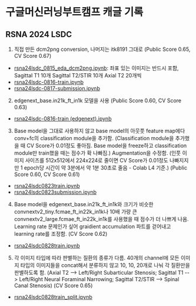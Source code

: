 # 구글머신러닝부트캠프 캐글 기록

## RSNA 2024 LSDC

1. 직접 만든 dcm2png conversion, 나머지는 itk8191 그대로 (Public Score 0.65, CV Score 0.67)
- [rsna24lsdc_0815_eda_dcm2png.ipynb](https://github.com/star-bits/mlb-kaggle/blob/main/rsna24lsdc_0815_eda_dcm2png.ipynb): 좌표 있는 이미지는 반드시 포함, Sagittal T1 10개 Sagittal T2/STIR 10개 Axial T2 20개씩
- [rsna24lsdc-0816-train.ipynb](https://github.com/star-bits/mlb-kaggle/blob/main/rsna24lsdc-0816-train.ipynb)
- [rsna24lsdc-0817-submission.ipynb](https://github.com/star-bits/mlb-kaggle/blob/main/rsna24lsdc-0817-submission.ipynb)

2. edgenext_base.in21k_ft_in1k 모델을 사용 (Public Score 0.60, CV Score 0.63)
- [rsna24lsdc-0816-train (edgenext).ipynb](https://github.com/star-bits/mlb-kaggle/blob/main/rsna24lsdc-0816-train%20(edgenext).ipynb)

3. Base model을 그대로 사용하지 않고 base model의 아웃풋 feature map에다 conv+fc의 classification module을 추가함. (Classification module을 추가했을 때 CV Score가 0.01정도 좋아짐. Base model을 freeze하고 classification module만 train했을 때는 점수가 확 나빠짐.) Augmentation을 수정함. (인풋 이미지 사이즈를 512x512에서 224x224로 줄이면 CV Score가 0.01정도 나빠지지만 1 epoch당 시간이 약 3분에서 약 1분 30초로 줄음 - Colab L4 기준.) (Public Score 0.60, CV Score 0.61)
- [rsna24lsdc0823train.ipynb](https://github.com/star-bits/mlb-kaggle/blob/main/rsna24lsdc0823train.ipynb)
- [rsna24lsdc0823submission.ipynb](https://github.com/star-bits/mlb-kaggle/blob/main/rsna24lsdc0823submission.ipynb)

4. Base model을 edgenext_base.in21k_ft_in1k와 크기가 비슷한 convnextv2_tiny.fcmae_ft_in22k_in1k나 10배 가량 큰 convnextv2_large.fcmae_ft_in22k_in1k를 사용했을 때 점수가 더 나쁘게 나옴. Learning rate 문제인가 싶어 graidient accumulation 파트를 걷어내고 learning rate를 조정함. (CV Score 0.62)
- [rsna24lsdc0828train.ipynb](https://github.com/star-bits/mlb-kaggle/blob/main/rsna24lsdc0828train.ipynb)

5. 각 이미지 타입에 따라 판별하는 질환의 종류가 다름. 40개의 channel에 모든 이미지 타입의 이미지들을 concat해서 분류하지 않고 10, 10, 20개로 나눠 각 질환만을 판별하도록 함. (Axial T2 --> Left/Right Subarticular Stenosis; Sagittal T1 --> Left/Right Neural Foraminal Narrowing; Sagittal T2/STIR --> Spinal Canal Stenosis) (CV Score 0.65)
- [rsna24lsdc0828train_split.ipynb](https://github.com/star-bits/mlb-kaggle/blob/main/rsna24lsdc0828train_split.ipynb)
